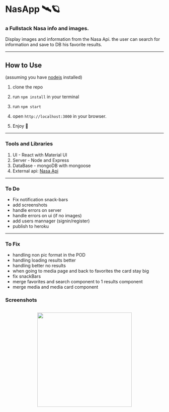 # NasApp 🛰🪐

### a Fullstack Nasa info and images.

Display images and information from the Nasa Api. the user can search for information and save to DB his favorite results.

---

## How to Use

(assuming you have [nodejs](https://nodejs.org/en/) installed)

1. clone the repo

2. run `npm install` in your terminal

3. run `npm start`

4. open `http://localhost:3000` in your browser.
5. Enjoy 🚀

---

### Tools and Libraries

1. UI - React with Material UI
2. Server - Node and Express
3. DataBase - mongoDB with mongoose
4. External api: [Nasa Api](https://api.nasa.gov/)

---

### To Do

- Fix notification snack-bars
- add screenshots
- handle errors on server
- handle errors on ui (if no images)
- add users mannager (signin/register)
- publish to heroku

---

### To Fix

- handling non pic format in the POD
- handling loading results better
- handling better no results
- when going to media page and back to favorites the card stay big
- fix snackBars
- merge favorites and search component to 1 results component
- merge media and media card component

### Screenshots

## <p align="center"><img src="" width="300"> </p>
